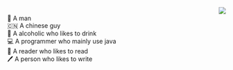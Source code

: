 <div class="text-align:center;">
  <img align="right" src="https://github-readme-stats.vercel.app/api?username=hininojay&show_icons=true&theme=radical" />
</div>

<br>
👦 A man
<br>
🇨🇳 A chinese guy
<br>
🍹 A alcoholic who likes to drink
<br>
💻 A programmer who mainly use java
<br>
📖 A reader who likes to read
<br>
🖊️ A person who likes to write 



